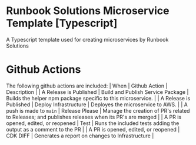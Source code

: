 # Runbook Solutions Microservice Template [Typescript]
A Typescript template used for creating microservices by Runbook Solutions


# Github Actions
The following github actions are included:
| When | Github Action | Description |
| A Release is Published | Build and Publish Service Package | Builds the helper npm package specific to this microservice. |
| A Release is Published | Deploy Infrastructure | Deployes the microservice to AWS. |
| A push is made to `main` | Release Please | Manage the creation of PR's related to Releases; and publishes releases when its PR's are merged |
| A PR is opened, edited, or reopened | Test | Runs the included tests adding the output as a comment to the PR |
| A PR is opened, edited, or reopened | CDK DIFF | Generates a report on changes to Infrastructure |